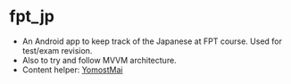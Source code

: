 # fpt_jp

- An Android app to keep track of the Japanese at FPT course. Used for test/exam revision.
- Also to try and follow MVVM architecture.
- Content helper: [YomostMai](https://github.com/YomostMai)
